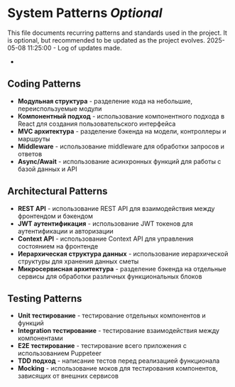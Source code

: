 # System Patterns *Optional*

This file documents recurring patterns and standards used in the project.
It is optional, but recommended to be updated as the project evolves.
2025-05-08 11:25:00 - Log of updates made.

*

## Coding Patterns

* **Модульная структура** - разделение кода на небольшие, переиспользуемые модули
* **Компонентный подход** - использование компонентного подхода в React для создания пользовательского интерфейса
* **MVC архитектура** - разделение бэкенда на модели, контроллеры и маршруты
* **Middleware** - использование middleware для обработки запросов и ответов
* **Async/Await** - использование асинхронных функций для работы с базой данных и API

## Architectural Patterns

* **REST API** - использование REST API для взаимодействия между фронтендом и бэкендом
* **JWT аутентификация** - использование JWT токенов для аутентификации и авторизации
* **Context API** - использование Context API для управления состоянием на фронтенде
* **Иерархическая структура данных** - использование иерархической структуры для хранения данных сметы
* **Микросервисная архитектура** - разделение бэкенда на отдельные сервисы для обработки различных функциональных блоков

## Testing Patterns

* **Unit тестирование** - тестирование отдельных компонентов и функций
* **Integration тестирование** - тестирование взаимодействия между компонентами
* **E2E тестирование** - тестирование всего приложения с использованием Puppeteer
* **TDD подход** - написание тестов перед реализацией функционала
* **Mocking** - использование моков для тестирования компонентов, зависящих от внешних сервисов